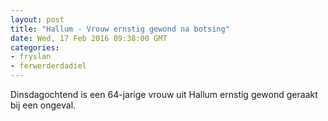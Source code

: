 ```yaml
---
layout: post
title: "Hallum - Vrouw ernstig gewond na botsing"
date: Wed, 17 Feb 2016 09:38:00 GMT
categories: 
- fryslan 
- ferwerderdadiel 
---
```


Dinsdagochtend is een 64-jarige vrouw uit Hallum ernstig gewond geraakt bij een ongeval.

